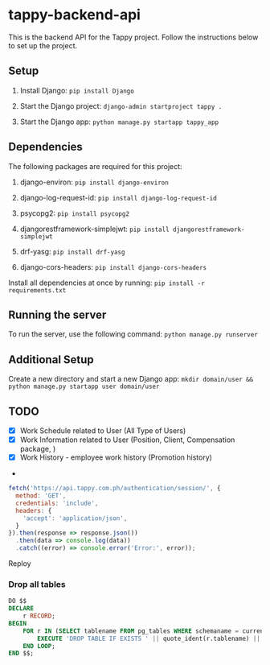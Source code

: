 # tappy-backend-api

This is the backend API for the Tappy project. Follow the instructions below to set up the project.

## Setup

1. Install Django:
```pip install Django```

2. Start the Django project:
```django-admin startproject tappy .```

3. Start the Django app:
```python manage.py startapp tappy_app```

## Dependencies

The following packages are required for this project:

1. django-environ:
```pip install django-environ```

2. django-log-request-id:
```pip install django-log-request-id```

3. psycopg2:
```pip install psycopg2```

4. djangorestframework-simplejwt:
```pip install djangorestframework-simplejwt```

5. drf-yasg:
```pip install drf-yasg```

6. django-cors-headers:
```pip install django-cors-headers```

Install all dependencies at once by running:
```pip install -r requirements.txt```

## Running the server

To run the server, use the following command:
```python manage.py runserver```

## Additional Setup

Create a new directory and start a new Django app:
```mkdir domain/user && python manage.py startapp user domain/user```

## TODO

- [x] Work Schedule related to User (All Type of Users)
- [x] Work Information related to User (Position, Client, Compensation package, )
- [x] Work History - employee work history (Promotion history)
- 


```javascript
fetch('https://api.tappy.com.ph/authentication/session/', {
  method: 'GET',
  credentials: 'include',
  headers: {
    'accept': 'application/json',
  }
}).then(response => response.json())
  .then(data => console.log(data))
  .catch((error) => console.error('Error:', error));
```

Reploy

### Drop all tables

```sql
DO $$ 
DECLARE 
    r RECORD; 
BEGIN 
    FOR r IN (SELECT tablename FROM pg_tables WHERE schemaname = current_schema()) LOOP
        EXECUTE 'DROP TABLE IF EXISTS ' || quote_ident(r.tablename) || ' CASCADE'; 
    END LOOP; 
END $$;
```
